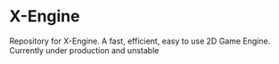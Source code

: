 # X-Engine
Repository for X-Engine. A fast, efficient, easy to use 2D Game Engine. Currently under production and unstable
